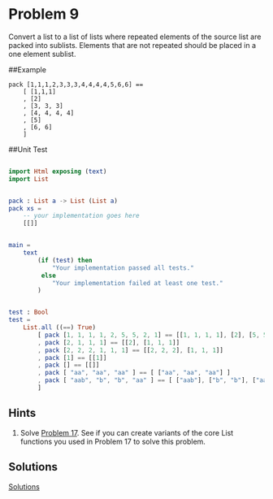 # Problem 9

Convert a list to a list of lists where repeated elements of the source list are packed into sublists. Elements that are not repeated should be placed in a one element sublist.

##Example
```
pack [1,1,1,2,3,3,3,4,4,4,4,5,6,6] ==
    [ [1,1,1]
    , [2]
    , [3, 3, 3]
    , [4, 4, 4, 4]
    , [5]
    , [6, 6]
    ]
```

##Unit Test
```elm

import Html exposing (text)
import List 


pack : List a -> List (List a)
pack xs =
    -- your implementation goes here
    [[]]


main =
    text
        (if (test) then
            "Your implementation passed all tests."
         else
            "Your implementation failed at least one test."
        )


test : Bool
test =
    List.all ((==) True)
        [ pack [1, 1, 1, 1, 2, 5, 5, 2, 1] == [[1, 1, 1, 1], [2], [5, 5], [2], [1]]
        , pack [2, 1, 1, 1] == [[2], [1, 1, 1]]
        , pack [2, 2, 2, 1, 1, 1] == [[2, 2, 2], [1, 1, 1]]
        , pack [1] == [[1]]
        , pack [] == [[]]
        , pack [ "aa", "aa", "aa" ] == [ ["aa", "aa", "aa"] ]
        , pack [ "aab", "b", "b", "aa" ] == [ ["aab"], ["b", "b"], ["aa"] ]
        ]
```

## Hints
1. Solve [Problem 17](problem_17.md). See if you can create variants of the core List functions you used in Problem 17 to solve this problem. 

## Solutions
[Solutions](../s/s09.md)
